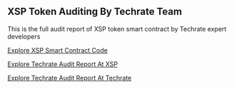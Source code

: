 ## XSP Token Auditing By Techrate Team

This is the full audit report of XSP token smart contract by Techrate expert developers 

[Explore XSP Smart Contract Code](https://xdc.blocksscan.io/tokens/xdc36726235dadbdb4658d33e62a249dca7c4b2bc68)

[Explore Techrate Audit Report At XSP](https://github.com/XSwapProtocol/Smart-Contract-Audits/blob/main/October/XSP%20Token.pdf)

[Explore Techrate Audit Report At Techrate](https://github.com/TechRate/Smart-Contract-Audits/blob/main/October/XSP%20Token.pdf)
